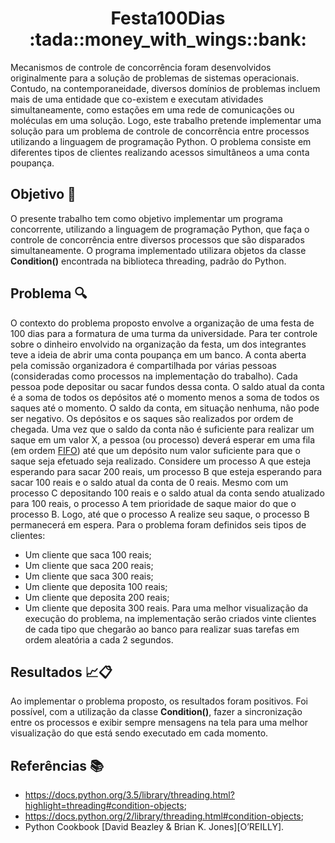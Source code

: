 <h1 align="center">Festa100Dias :tada::money_with_wings::bank: </h1>

Mecanismos de controle de concorrência foram desenvolvidos originalmente para a solução de problemas
de sistemas operacionais. Contudo, na contemporaneidade, diversos domínios de problemas incluem mais
de uma entidade que co-existem e executam atividades simultaneamente, como estações em uma rede de
comunicações ou moléculas em uma solução. Logo, este trabalho pretende implementar uma solução para
um problema de controle de concorrência entre processos utilizando a linguagem de programação Python. O
problema consiste em diferentes tipos de clientes realizando acessos simultâneos a uma conta poupança.

## Objetivo :pushpin:

O presente trabalho tem como objetivo implementar um programa concorrente, utilizando a linguagem
de programação Python, que faça o controle de concorrência entre diversos processos que são disparados
simultaneamente. O programa implementado utilizara objetos da classe **Condition()** encontrada na biblioteca
threading, padrão do Python.

## Problema :mag:

O contexto do problema proposto envolve a organização de uma festa de 100 dias para a formatura de
uma turma da universidade. Para ter controle sobre o dinheiro envolvido na organização da festa, um dos
integrantes teve a ideia de abrir uma conta poupança em um banco.
A conta aberta pela comissão organizadora é compartilhada por várias pessoas (consideradas como processos
na implementação do trabalho). Cada pessoa pode depositar ou sacar fundos dessa conta. O saldo
atual da conta é a soma de todos os depósitos até o momento menos a soma de todos os saques até o momento.
O saldo da conta, em situação nenhuma, não pode ser negativo. Os depósitos e os saques são realizados
por ordem de chegada.
Uma vez que o saldo da conta não é suficiente para realizar um saque em um valor X, a pessoa (ou
processo) deverá esperar em uma fila (em ordem [FIFO](https://pt.wikipedia.org/wiki/FIFO)) até que um depósito
num valor suficiente para que o saque seja efetuado seja realizado. Considere um processo A que esteja esperando
para sacar 200 reais, um processo B que esteja esperando para sacar 100 reais e o saldo atual da conta de 0 reais.
Mesmo com um processo C depositando 100 reais e o saldo atual da conta sendo atualizado para 100 reais, o processo A
tem prioridade de saque maior do que o processo B. Logo, até que o processo A realize seu saque, o processo B
permanecerá em espera.
Para o problema foram definidos seis tipos de clientes:
- Um cliente que saca 100 reais;
- Um cliente que saca 200 reais;
- Um cliente que saca 300 reais;
- Um cliente que deposita 100 reais;
- Um cliente que deposita 200 reais;
- Um cliente que deposita 300 reais.
Para uma melhor visualização da execução do problema, na implementação serão criados vinte clientes
de cada tipo que chegarão ao banco para realizar suas tarefas em ordem aleatória a cada 2 segundos.

## Resultados :chart_with_upwards_trend::clipboard:

Ao implementar o problema proposto, os resultados foram positivos. Foi possível, com a
utilização da classe **Condition()**, fazer a sincronização entre os processos e exibir sempre mensagens na tela
para uma melhor visualização do que está sendo executado em cada momento.

## Referências :books:

- https://docs.python.org/3.5/library/threading.html?highlight=threading#condition-objects;
- https://docs.python.org/2/library/threading.html#condition-objects;
- Python Cookbook [David Beazley & Brian K. Jones][O’REILLY].
